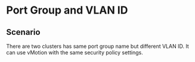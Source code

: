 # Port Group and VLAN ID

## Scenario

There are two clusters has same port group name but different VLAN ID. It can use vMotion with the same security policy settings.
